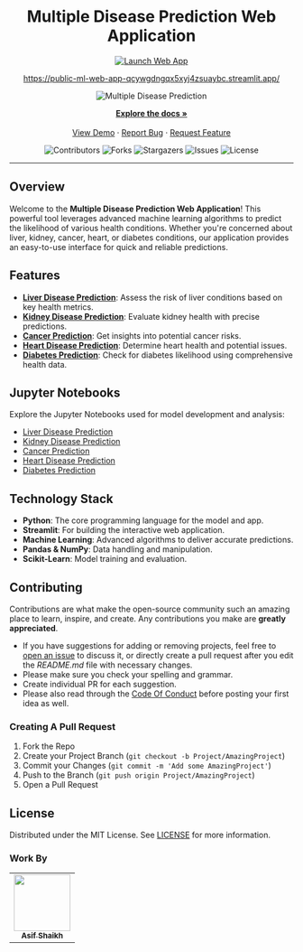 <div align="center">
  <h1>Multiple Disease Prediction Web Application</h1>
  <a href="https://public-ml-web-app-qcywgdngqx5xyj4zsuaybc.streamlit.app/" target="_blank">
    <img src="https://img.shields.io/badge/Launch%20Web%20App-blue?style=for-the-badge" alt="Launch Web App">
  </a>
  <br>
  <p><a href="https://public-ml-web-app-qcywgdngqx5xyj4zsuaybc.streamlit.app/" target="_blank">https://public-ml-web-app-qcywgdngqx5xyj4zsuaybc.streamlit.app/</a></p>
  <img alt="Multiple Disease Prediction" src="https://i.postimg.cc/6QcXc09m/healthinformatics-PIC-636x424.jpg" />
</div>

<p align="center">
  <a href="https://github.com/AAS786/Multiple-Disease-Prediction-Machine-Learning"><strong>Explore the docs »</strong></a>
  <br />
  <br />
  <a href="https://github.com/AAS786/Multiple-Disease-Prediction-Machine-Learning">View Demo</a>
  ·
  <a href="https://github.com/AAS786/Multiple-Disease-Prediction-Machine-Learning/issues">Report Bug</a>
  ·
  <a href="https://github.com/AAS786/Multiple-Disease-Prediction-Machine-Learning/issues">Request Feature</a>
</p>

<p align="center">
  <img src="https://img.shields.io/github/contributors/AAS786/Multiple-Disease-Prediction-Machine-Learning?color=dark-green" alt="Contributors">
  <img src="https://img.shields.io/github/forks/AAS786/Multiple-Disease-Prediction-Machine-Learning?style=social" alt="Forks">
  <img src="https://img.shields.io/github/stars/AAS786/Multiple-Disease-Prediction-Machine-Learning?style=social" alt="Stargazers">
  <img src="https://img.shields.io/github/issues/AAS786/Multiple-Disease-Prediction-Machine-Learning" alt="Issues">
  <img src="https://img.shields.io/github/license/AAS786/Multiple-Disease-Prediction-Machine-Learning" alt="License">
</p>

---

## Overview

Welcome to the **Multiple Disease Prediction Web Application**! This powerful tool leverages advanced machine learning algorithms to predict the likelihood of various health conditions. Whether you're concerned about liver, kidney, cancer, heart, or diabetes conditions, our application provides an easy-to-use interface for quick and reliable predictions.

## Features

- **<a href="https://public-ml-web-app-qcywgdngqx5xyj4zsuaybc.streamlit.app/liver">Liver Disease Prediction</a>**: Assess the risk of liver conditions based on key health metrics.
- **<a href="https://public-ml-web-app-qcywgdngqx5xyj4zsuaybc.streamlit.app/kidney">Kidney Disease Prediction</a>**: Evaluate kidney health with precise predictions.
- **<a href="https://public-ml-web-app-qcywgdngqx5xyj4zsuaybc.streamlit.app/cancer">Cancer Prediction</a>**: Get insights into potential cancer risks.
- **<a href="https://public-ml-web-app-qcywgdngqx5xyj4zsuaybc.streamlit.app/heart">Heart Disease Prediction</a>**: Determine heart health and potential issues.
- **<a href="https://public-ml-web-app-qcywgdngqx5xyj4zsuaybc.streamlit.app/diabetes">Diabetes Prediction</a>**: Check for diabetes likelihood using comprehensive health data.

## Jupyter Notebooks

Explore the Jupyter Notebooks used for model development and analysis:

- [Liver Disease Prediction](https://github.com/AAS786/Multiple-Disease-Prediction-Machine-Learning/blob/main/Notebook/liver-disease.ipynb)
- [Kidney Disease Prediction](https://github.com/AAS786/Multiple-Disease-Prediction-Machine-Learning/blob/main/Notebook/kidney-disease.ipynb)
- [Cancer Prediction](https://github.com/AAS786/Multiple-Disease-Prediction-Machine-Learning/blob/main/Notebook/Breast-cancer.ipynb)
- [Heart Disease Prediction](https://github.com/AAS786/Multiple-Disease-Prediction-Machine-Learning/blob/main/Notebook/heart-disease.ipynb)
- [Diabetes Prediction](https://github.com/AAS786/Multiple-Disease-Prediction-Machine-Learning/blob/main/Notebook/diabetes-disease.ipynb)

## Technology Stack

- **Python**: The core programming language for the model and app.
- **Streamlit**: For building the interactive web application.
- **Machine Learning**: Advanced algorithms to deliver accurate predictions.
- **Pandas & NumPy**: Data handling and manipulation.
- **Scikit-Learn**: Model training and evaluation.

## Contributing

Contributions are what make the open-source community such an amazing place to learn, inspire, and create. Any contributions you make are **greatly appreciated**.

* If you have suggestions for adding or removing projects, feel free to <a href="https://github.com/AAS786/Multiple-Disease-Prediction-Machine-Learning/issues/new">open an issue</a> to discuss it, or directly create a pull request after you edit the *README.md* file with necessary changes.
* Please make sure you check your spelling and grammar.
* Create individual PR for each suggestion.
* Please also read through the <a href="https://github.com/AAS786/Multiple-Disease-Prediction-Machine-Learning/blob/main/CODE_OF_CONDUCT.md">Code Of Conduct</a> before posting your first idea as well.

### Creating A Pull Request

1. Fork the Repo
2. Create your Project Branch (`git checkout -b Project/AmazingProject`)
3. Commit your Changes (`git commit -m 'Add some AmazingProject'`)
4. Push to the Branch (`git push origin Project/AmazingProject`)
5. Open a Pull Request

## License

Distributed under the MIT License. See <a href="https://github.com/AAS786/Multiple-Disease-Prediction-Machine-Learning/blob/main/LICENSE.md">LICENSE</a> for more information.

### Work By

<table align="center">
  <tr>
    <td align="center">
      <a href="https://github.com/AAS786"><img src="https://avatars.githubusercontent.com/u/149858827?v=4" width="100px;" alt=""/><br /><sub><b>Asif Shaikh</b></sub></a><br />
      <a href="https://github.com/AAS786" title="github"><img src="https://img.shields.io/github
